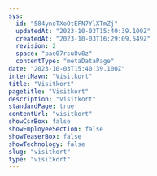 ```yaml
---
sys:
  id: "584ynoTXoOtEFN7YlXTmZj"
  updatedAt: "2023-10-03T15:40:39.100Z"
  createdAt: "2023-10-03T16:29:09.549Z"
  revision: 2
  space: "pae07rsu8v0z"
  contentType: "metaDataPage"
date: "2023-10-03T15:40:39.100Z"
intertNavn: "Visitkort"
title: "Visitkort"
pagetitle: "Visitkort"
description: "Visitkort"
standardPage: true
contentUrl: "visitkort"
showCsrBox: false
showEmployeeSection: false
showTeaserBox: false
showTechnology: false
slug: "visitkort"
type: "visitkort"
---
```

